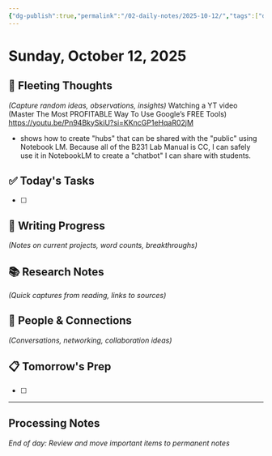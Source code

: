 ```yaml
---
{"dg-publish":true,"permalink":"/02-daily-notes/2025-10-12/","tags":["daily"],"created":"2025-10-12T10:38:19.639-04:00","updated":"2025-10-12T10:42:15.181-04:00"}
---
```



# Sunday, October 12, 2025

## 🧠 Fleeting Thoughts
*(Capture random ideas, observations, insights)*
Watching a YT video (Master The Most PROFITABLE Way To Use Google’s FREE Tools) https://youtu.be/Pn94BkySkiU?si=KKncGP1eHqaR02jM
- shows how to create "hubs" that can be shared with the "public" using Notebook LM. Because all of the B231 Lab Manual is CC, I can safely use it in NotebookLM to create a "chatbot" I can share with students. 
## ✅ Today's Tasks
- [ ] 

## 📝 Writing Progress
*(Notes on current projects, word counts, breakthroughs)*

## 📚 Research Notes
*(Quick captures from reading, links to sources)*

## 🔗 People & Connections
*(Conversations, networking, collaboration ideas)*

## 📋 Tomorrow's Prep
- [ ] 

---
## Processing Notes
*End of day: Review and move important items to permanent notes*